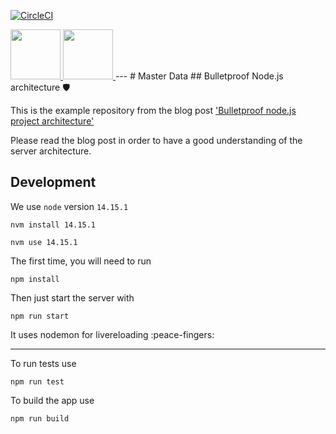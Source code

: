 
[![CircleCI](https://circleci.com/gh/Group5-ISEP/lapr5-masterdata.svg?style=svg&circle-token=91c3d89045c7a7388b77adf6b604578c6b735dd5)](https://app.circleci.com/pipelines/github/Group5-ISEP/lapr5-masterdata)

<a href="https://dashboard.heroku.com/apps/lapr5-3di-g5-masterdata">
 <img width="80" height="80" src="https://cdn.iconscout.com/icon/free/png-128/heroku-1-282458.png" >
</a>
<a href="https://cloud.mongodb.com/v2/5fb949140285eb2cbff90873#clusters">
 <img width="80" height="80" src="https://www.pngrepo.com/png/303232/180/mongodb-logo.png" >
</a>
---
# Master Data
## Bulletproof Node.js architecture 🛡️

This is the example repository from the blog post ['Bulletproof node.js project architecture'](https://softwareontheroad.com/ideal-nodejs-project-structure?utm_source=github&utm_medium=readme)

Please read the blog post in order to have a good understanding of the server architecture.

## Development

We use `node` version `14.15.1`

```
nvm install 14.15.1
```

```
nvm use 14.15.1
```

The first time, you will need to run

```
npm install
```

Then just start the server with 

```
npm run start
```
It uses nodemon for livereloading :peace-fingers:

---

To run tests use

```
npm run test
```

To build the app use

```
npm run build
```


